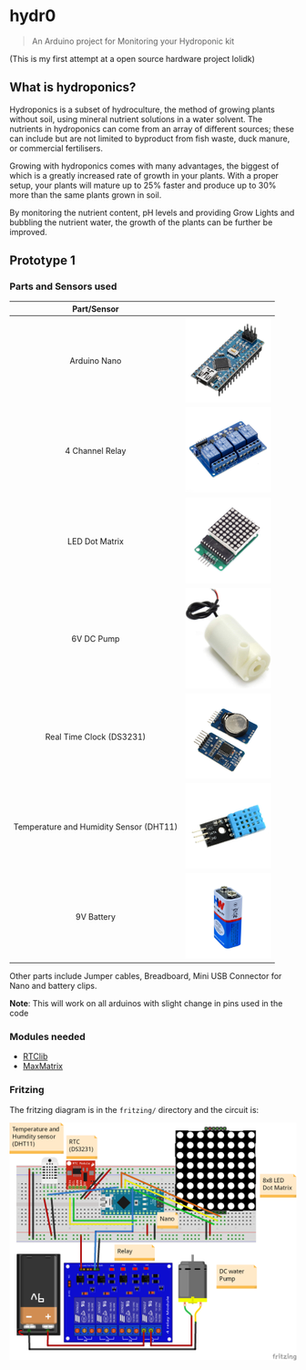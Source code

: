 # hydr0
> An Arduino project for Monitoring your Hydroponic kit

(This is my first attempt at a open source hardware project lolidk)

## What is hydroponics?

Hydroponics is a subset of hydroculture, the method of growing plants without soil, using mineral nutrient solutions in a water solvent. The nutrients in hydroponics can come from an array of different sources; these can include but are not limited to byproduct from fish waste, duck manure, or commercial fertilisers.

Growing with hydroponics comes with many advantages, the biggest of which is a greatly increased rate of growth in your plants. With a proper setup, your plants will mature up to 25% faster and produce up to 30% more than the same plants grown in soil.

By monitoring the nutrient content, pH levels and providing Grow Lights and bubbling the nutrient water, the growth of the plants can be further be improved.

## Prototype 1

### Parts and Sensors used

| Part/Sensor | |
:-------------------------:|:-------------------------:
| Arduino Nano | <img src="parts/nano.jpeg" width=150px> |
| 4 Channel Relay | <img src="parts/relay.jpeg" width=150px> |
| LED Dot Matrix | <img src="parts/led.jpeg" width=150px> |
| 6V DC Pump | <img src="parts/pump.jpeg" width=150px> |
| Real Time Clock (DS3231) | <img src="parts/rtc.jpeg" width=150px> |
| Temperature and Humidity Sensor (DHT11) | <img src="parts/dht11.jpeg" width=150px> |
| 9V Battery | <img src="parts/battery.jpeg" width=150px> |

Other parts include Jumper cables, Breadboard, Mini USB Connector for Nano and battery clips.  

**Note**: This will work on all arduinos with slight change in pins used in the code

### Modules needed
- [RTClib](https://github.com/adafruit/RTClib)
- [MaxMatrix](https://code.google.com/archive/p/arudino-maxmatrix-library/)

### Fritzing

The fritzing diagram is in the `fritzing/` directory and the circuit is:

<p align="center">
<img src="fritzing/proto1_bb.png" width=600px> 
</p>
